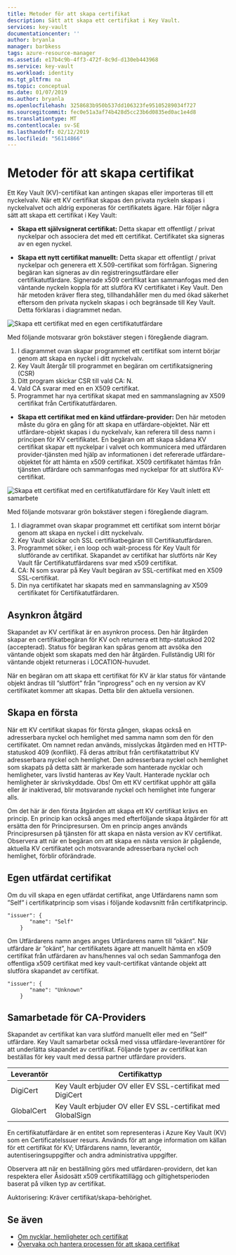 ```yaml
---
title: Metoder för att skapa certifikat
description: Sätt att skapa ett certifikat i Key Vault.
services: key-vault
documentationcenter: ''
author: bryanla
manager: barbkess
tags: azure-resource-manager
ms.assetid: e17b4c9b-4ff3-472f-8c9d-d130eb443968
ms.service: key-vault
ms.workload: identity
ms.tgt_pltfrm: na
ms.topic: conceptual
ms.date: 01/07/2019
ms.author: bryanla
ms.openlocfilehash: 3258683b950b537dd106323fe95105289034f727
ms.sourcegitcommit: fec0e51a3af74b428d5cc23b6d0835ed0ac1e4d8
ms.translationtype: MT
ms.contentlocale: sv-SE
ms.lasthandoff: 02/12/2019
ms.locfileid: "56114866"
---
```

# <a name="certificate-creation-methods"></a>Metoder för att skapa certifikat

 Ett Key Vault (KV)-certifikat kan antingen skapas eller importeras till ett nyckelvalv. När ett KV certifikat skapas den privata nyckeln skapas i nyckelvalvet och aldrig exponeras för certifikatets ägare. Här följer några sätt att skapa ett certifikat i Key Vault:  

-   **Skapa ett självsignerat certifikat:** Detta skapar ett offentligt / privat nyckelpar och associera det med ett certifikat. Certifikatet ska signeras av en egen nyckel.  

-    **Skapa ett nytt certifikat manuellt:** Detta skapar ett offentligt / privat nyckelpar och generera ett X.509-certifikat som förfrågan. Signering begäran kan signeras av din registreringsutfärdare eller certifikatutfärdare. Signerade x509 certifikat kan sammanfogas med den väntande nyckeln koppla för att slutföra KV certifikatet i Key Vault. Den här metoden kräver flera steg, tillhandahåller men du med ökad säkerhet eftersom den privata nyckeln skapas i och begränsade till Key Vault. Detta förklaras i diagrammet nedan.  

![Skapa ett certifikat med en egen certifikatutfärdare](media/certificate-authority-1.png)  

Med följande motsvarar grön bokstäver stegen i föregående diagram.

1. I diagrammet ovan skapar programmet ett certifikat som internt börjar genom att skapa en nyckel i ditt nyckelvalv.
2. Key Vault återgår till programmet en begäran om certifikatsignering (CSR)
3. Ditt program skickar CSR till vald CA: N.
4. Vald CA svarar med en en X509 certifikat.
5. Programmet har nya certifikat skapat med en sammanslagning av X509 certifikat från Certifikatutfärdaren.

-   **Skapa ett certifikat med en känd utfärdare-provider:** Den här metoden måste du göra en gång för att skapa en utfärdare-objektet. När ett utfärdare-objekt skapas i du nyckelvalv, kan referera till dess namn i principen för KV certifikatet. En begäran om att skapa sådana KV certifikat skapar ett nyckelpar i valvet och kommunicera med utfärdaren provider-tjänsten med hjälp av informationen i det refererade utfärdare-objektet för att hämta en x509 certifikat. X509 certifikatet hämtas från tjänsten utfärdare och sammanfogas med nyckelpar för att slutföra KV-certifikat.  

![Skapa ett certifikat med en certifikatutfärdare för Key Vault inlett ett samarbete](media/certificate-authority-2.png)  

Med följande motsvarar grön bokstäver stegen i föregående diagram.

1. I diagrammet ovan skapar programmet ett certifikat som internt börjar genom att skapa en nyckel i ditt nyckelvalv.
2. Key Vault skickar och SSL certifikatbegäran till Certifikatutfärdaren.
3. Programmet söker, i en loop och wait-process för Key Vault för slutförande av certifikat. Skapandet av certifikat har slutförts när Key Vault får Certifikatutfärdarens svar med x509 certifikat.
4. CA: N som svarar på Key Vault begäran av SSL-certifikat med en X509 SSL-certifikat.
5. Din nya certifikatet har skapats med en sammanslagning av X509 certifikatet för Certifikatutfärdaren.

## <a name="asynchronous-process"></a>Asynkron åtgärd
Skapandet av KV certifikat är en asynkron process. Den här åtgärden skapar en certifikatbegäran för KV och returnera ett http-statuskod 202 (accepterad). Status för begäran kan spåras genom att avsöka den väntande objekt som skapats med den här åtgärden. Fullständig URI för väntande objekt returneras i LOCATION-huvudet.  

När en begäran om att skapa ett certifikat för KV är klar status för väntande objekt ändras till ”slutfört” från ”inprogress” och en ny version av KV certifikatet kommer att skapas. Detta blir den aktuella versionen.  

## <a name="first-creation"></a>Skapa en första
 När ett KV certifikat skapas för första gången, skapas också en adresserbara nyckel och hemlighet med samma namn som den för den certifikatet. Om namnet redan används, misslyckas åtgärden med en HTTP-statuskod 409 (konflikt).
Få deras attribut från certifikatattribut KV adresserbara nyckel och hemlighet. Den adresserbara nyckel och hemlighet som skapats på detta sätt är markerade som hanterade nycklar och hemligheter, vars livstid hanteras av Key Vault. Hanterade nycklar och hemligheter är skrivskyddade. Obs! Om ett KV certifikat upphör att gälla eller är inaktiverad, blir motsvarande nyckel och hemlighet inte fungerar alls.  

 Om det här är den första åtgärden att skapa ett KV certifikat krävs en princip.  En princip kan också anges med efterföljande skapa åtgärder för att ersätta den för Principresursen. Om en princip anges används Principresursen på tjänsten för att skapa en nästa version av KV certifikat. Observera att när en begäran om att skapa en nästa version är pågående, aktuella KV certifikatet och motsvarande adresserbara nyckel och hemlighet, förblir oförändrade.  

## <a name="self-issued-certificate"></a>Egen utfärdat certifikat
 Om du vill skapa en egen utfärdat certifikat, ange Utfärdarens namn som ”Self” i certifikatprincip som visas i följande kodavsnitt från certifikatprincip.  

```  
"issuer": {  
       "name": "Self"  
    }  

```  

 Om Utfärdarens namn anges anges Utfärdarens namn till ”okänt”. När utfärdare är ”okänt”, har certifikatets ägare att manuellt hämta en x509 certifikat från utfärdaren av hans/hennes val och sedan Sammanfoga den offentliga x509 certifikat med key vault-certifikat väntande objekt att slutföra skapandet av certifikat.

```  
"issuer": {  
       "name": "Unknown"  
    }  

```  

## <a name="partnered-ca-providers"></a>Samarbetade för CA-Providers
Skapandet av certifikat kan vara slutförd manuellt eller med en ”Self” utfärdare. Key Vault samarbetar också med vissa utfärdare-leverantörer för att underlätta skapandet av certifikat. Följande typer av certifikat kan beställas för key vault med dessa partner utfärdare providers.  

|Leverantör|Certifikattyp|  
|--------------|----------------------|  
|DigiCert|Key Vault erbjuder OV eller EV SSL-certifikat med DigiCert|
|GlobalCert|Key Vault erbjuder OV eller EV SSL-certifikat med GlobalSign|

 En certifikatutfärdare är en entitet som representeras i Azure Key Vault (KV) som en CertificateIssuer resurs. Används för att ange information om källan för ett certifikat för KV; Utfärdarens namn, leverantör, autentiseringsuppgifter och andra administrativa uppgifter.

Observera att när en beställning görs med utfärdaren-providern, det kan respektera eller Åsidosätt x509 certifikattillägg och giltighetsperioden baserat på vilken typ av certifikat.  

 Auktorisering: Kräver certifikat/skapa-behörighet.

 ## <a name="see-also"></a>Se även
 - [Om nycklar, hemligheter och certifikat](about-keys-secrets-and-certificates.md)
 - [Övervaka och hantera processen för att skapa certifikat](create-certificate-scenarios.md)
